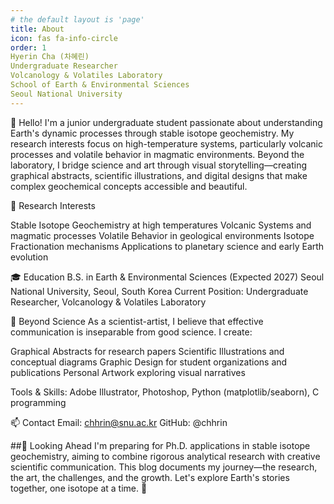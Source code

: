 ```yaml
---
# the default layout is 'page'
title: About
icon: fas fa-info-circle
order: 1
Hyerin Cha (차혜린)
Undergraduate Researcher
Volcanology & Volatiles Laboratory
School of Earth & Environmental Sciences
Seoul National University
---
```


👋 Hello!
I'm a junior undergraduate student passionate about understanding Earth's dynamic processes through stable isotope geochemistry. My research interests focus on high-temperature systems, particularly volcanic processes and volatile behavior in magmatic environments.
Beyond the laboratory, I bridge science and art through visual storytelling—creating graphical abstracts, scientific illustrations, and digital designs that make complex geochemical concepts accessible and beautiful.

🔬 Research Interests

Stable Isotope Geochemistry at high temperatures
Volcanic Systems and magmatic processes
Volatile Behavior in geological environments
Isotope Fractionation mechanisms
Applications to planetary science and early Earth evolution


🎓 Education
B.S. in Earth & Environmental Sciences (Expected 2027)
Seoul National University, Seoul, South Korea
Current Position:
Undergraduate Researcher, Volcanology & Volatiles Laboratory

🎨 Beyond Science
As a scientist-artist, I believe that effective communication is inseparable from good science. I create:

Graphical Abstracts for research papers
Scientific Illustrations and conceptual diagrams
Graphic Design for student organizations and publications
Personal Artwork exploring visual narratives

Tools & Skills:
Adobe Illustrator, Photoshop, Python (matplotlib/seaborn), C programming

📫 Contact
Email: chhrin@snu.ac.kr
GitHub: @chhrin

##🎯 Looking Ahead
I'm preparing for Ph.D. applications in stable isotope geochemistry, aiming to combine rigorous analytical research with creative scientific communication. This blog documents my journey—the research, the art, the challenges, and the growth.
Let's explore Earth's stories together, one isotope at a time. 🌋
